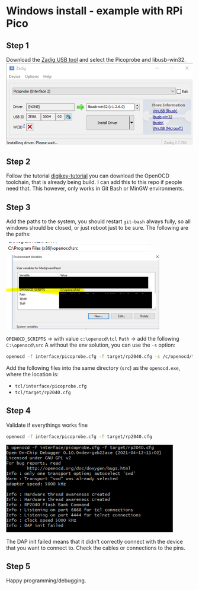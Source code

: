 # Windows install - example with RPi Pico

## Step 1
Download the [Zadig USB tool](https://zadig.akeo.ie/) and select the Picoprobe and libusb-win32.
<img src="./install_drivers.png" alt="Layout of the PCB" class="center"/>

## Step 2
Follow the tutorial [digikey-tutorial](https://www.digikey.nl/en/maker/projects/raspberry-pi-pico-and-rp2040-cc-part-2-debugging-with-vs-code/470abc7efb07432b82c95f6f67f184c0) you can download the OpenOCD toolchain, that is already being build. I can add this to this repo if people need that. This however, only works in Git Bash or MinGW environments.

## Step 3 
Add the paths to the system, you should restart `git-bash` always fully, so all windows should be closed, or just reboot just to be sure. The following are the paths:  

<img src="./path_env.png" alt="windows env UGH" class="center"/>
<img src="./path_env2.png" alt="windows env UGH" height="200" class="center"/>

`OPENOCD_SCRIPTS` -> with value `c:\openocd\tcl` 
`Path` -> add the following `C:\openocd\src`
A without the env solution, you can use the `-s` option:
``` bash
openocd -f interface/picoprobe.cfg -f target/rp2040.cfg -s /c/openocd/tcl/
``` 

Add the following files into the same directory (`src`) as the `openocd.exe`, where the location is:
* `tcl/interface/picoprobe.cfg` 
* `tcl/target/rp2040.cfg` 

## Step 4
Validate if everythings works fine
``` bash
openocd -f interface/picoprobe.cfg -f target/rp2040.cfg
``` 
<img src="./openocd_output.png" alt="windows env UGH" class="center"/>

The DAP init failed means that it didn't correctly connect with the device that you want to connect to. Check the cables or connections to the pins.

## Step 5
Happy programming/debugging.




